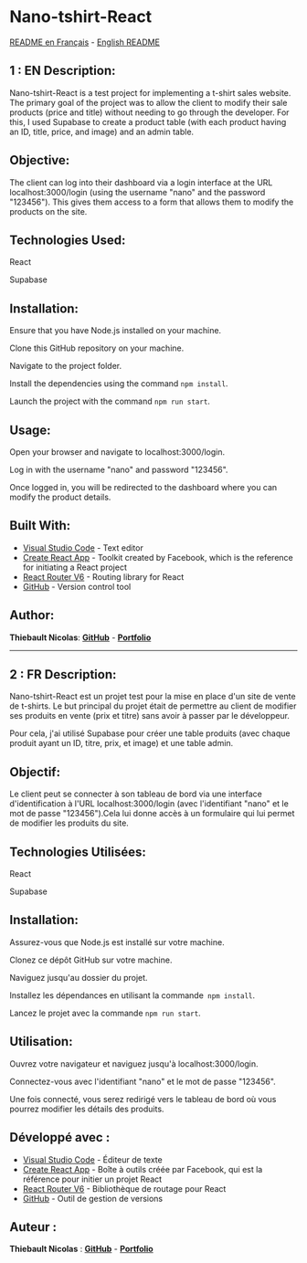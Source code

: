
# Nano-tshirt-React

<a href="#description-fr-">README en Français</a> - <a href="#en-description">English README</a>

## 1 : EN Description:

Nano-tshirt-React is a test project for implementing a t-shirt sales website. The primary goal of the project was to allow the client to modify their sale products (price and title) without needing to go through the developer. For this, I used Supabase to create a product table (with each product having an ID, title, price, and image) and an admin table.

## Objective:

The client can log into their dashboard via a login interface at the URL localhost:3000/login (using the username "nano" and the password "123456"). This gives them access to a form that allows them to modify the products on the site.

## Technologies Used:

React

Supabase

## Installation:  

Ensure that you have Node.js installed on your machine. 

Clone this GitHub repository on your machine. 

Navigate to the project folder. 

Install the dependencies using the command ```npm install```.

Launch the project with the command ```npm run start```.

## Usage: 

Open your browser and navigate to localhost:3000/login. 

Log in with the username "nano" and password "123456". 

Once logged in, you will be redirected to the dashboard where you can modify the product details.

## Built With:

-   [Visual Studio Code](https://code.visualstudio.com/) - Text editor
-   [Create React App](https://create-react-app.dev/) - Toolkit created by Facebook, which is the reference for initiating a React project
-   [React Router V6](https://reactrouter.com/) - Routing library for React
-   [GitHub](https://github.com/) - Version control tool


## Author:

**Thiebault Nicolas**: [**GitHub**](https://github.com/Thiebaultnicolas) - [**Portfolio**](https://thiebault-nicolas.fr/)

---

## 2 : FR Description:

Nano-tshirt-React est un projet test pour la mise en place d'un site de vente de t-shirts. Le but principal du projet était de permettre au client de modifier ses produits en vente (prix et titre) sans avoir à passer par le développeur. 

Pour cela, j'ai utilisé Supabase pour créer une table produits (avec chaque produit ayant un ID, titre, prix, et image) et une table admin.

## Objectif: 

Le client peut se connecter à son tableau de bord via une interface d'identification à l'URL localhost:3000/login (avec l'identifiant "nano" et le mot de passe "123456").Cela lui donne accès à un formulaire qui lui permet de modifier les produits du site.

## Technologies Utilisées:

React

Supabase

## Installation:

Assurez-vous que Node.js est installé sur votre machine.

Clonez ce dépôt GitHub sur votre machine.

Naviguez jusqu'au dossier du projet.
 
Installez les dépendances en utilisant la commande``` npm install```.

Lancez le projet avec la commande ```npm run start```.


## Utilisation: 

Ouvrez votre navigateur et naviguez jusqu'à localhost:3000/login.

Connectez-vous avec l'identifiant "nano" et le mot de passe "123456". 

Une fois connecté, vous serez redirigé vers le tableau de bord où vous pourrez modifier les détails des produits.

## Développé avec :

-   [Visual Studio Code](https://code.visualstudio.com/) - Éditeur de texte
-   [Create React App](https://create-react-app.dev/) - Boîte à outils créée par Facebook, qui est la référence pour initier un projet React
-   [React Router V6](https://reactrouter.com/) - Bibliothèque de routage pour React
-   [GitHub](https://github.com/) - Outil de gestion de versions


## Auteur :

**Thiebault Nicolas** : [**GitHub**](https://github.com/Thiebaultnicolas) - [**Portfolio**](https://thiebault-nicolas.fr/)


